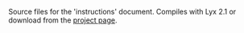 Source files for the 'instructions' document. Compiles with Lyx 2.1 or download
from the [project page](https://bitbucket.org/wsular/2014-prophet-fis-daq/downloads).
